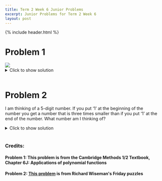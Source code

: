 ```yaml
---
title: Term 2 Week 6 Junior Problems
excerpt: Junior Problems for Term 2 Week 6
layout: post
---
```

{% include header.html %}

# Problem 1
<img src="{{site.baseurl}}/static/2022T2Week6Junior1Q.png"/>

<details>
<summary>Click to show solution</summary>
<img src="{{site.baseurl}}/static/2022T2Week6Junior1A.png"/>
</details>
<br>

# Problem 2

I am thinking of a 5-digit number. If you put ‘1’ at the beginning of the number you get a number that is three times smaller than if you put ‘1’ at the end of the number. What number am I thinking of?
<details>
<summary>Click to show solution</summary>
Solve $3 \times (100000 + x) = 10 \times x + 1$ for $x$
This gives $42857$
</details>
<br>

### Credits:
#### Problem 1: This problem is from the Cambridge Methods 1/2 Textbook, Chapter 6J: Applications of polynomial functions
#### Problem 2: [This problem](https://richardwiseman.wordpress.com/2013/12/02/answer-to-the-friday-puzzle-234/) is from Richard Wiseman's Friday puzzles